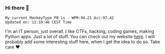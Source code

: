 ### Hi there 👋
<!-- PB START -->
```
My current MonkeyType PB is - WPM:94.21 Acc:97.42
Updated on: 11:19:46 CEST Time
```
<!-- PB END -->
I'm an IT person, just overall. I like CTFs, hacking, coding games, making Python apps. Just a lot of stuff.
You can check out my website [here](https://skill3472.github.io/).
I will probably add some interesting stuff here, when I get the idea to do so. Take care ❤️
